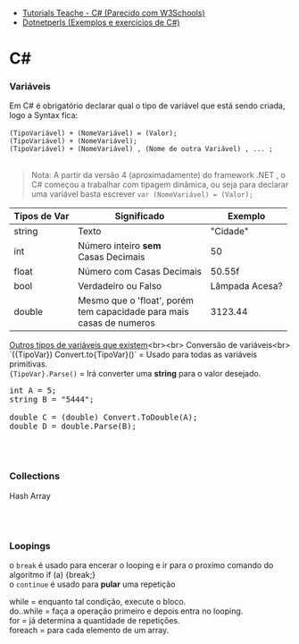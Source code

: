 * [Tutorials Teache - C# (Parecido com W3Schools)](http://www.tutorialsteacher.com/csharp/csharp-tutorials)
* [Dotnetperls (Exemplos e exercícios de C#)](https://www.dotnetperls.com/)

# C#

<!-- Não esquecer de colocar get/set no obj do javascript-->

### Variáveis

Em C# é obrigatório declarar qual o tipo de variável que está sendo criada, logo a Syntax fica:<br><br>
`(TipoVariável) + (NomeVariável) = (Valor);`<br>
`(TipoVariável) + (NomeVariável);`<br>
`(TipoVariável) + (NomeVariável) , (Nome de outra Variável) , ... ;`<br><br>

> Nota: A partir da versão 4 (aproximadamente) do framework .NET , o C# começou a trabalhar com tipagem dinâmica, ou seja para declarar uma variável basta escrever `var (NomeVariável) = (Valor);`

Tipos de Var | Significado | Exemplo
--- | --- | ---
string | Texto | "Cidade"
int | Número inteiro **sem**<br> Casas Decimais | 50
float | Número com Casas Decimais | 50.55f
bool | Verdadeiro ou Falso | Lâmpada Acesa?
double | Mesmo que o 'float', porém<br> tem capacidade para mais<br>casas de numeros | 3123.44

[Outros tipos de variáveis que existem](https://docs.microsoft.com/pt-br/previous-versions/visualstudio/visual-studio-2008/ms228360(v=vs.90)#tipos-de-dados-internas)<br><br>
Conversão de variáveis<br>
`({TipoVar}) Convert.to{TipoVar}()` = Usado para todas as variáveis primitivas.<br>
`{TipoVar}.Parse()` = Irá converter uma **string** para o valor desejado.

<pre>
int A = 5;
string B = "5444";

double C = (double) Convert.ToDouble(A);
double D = double.Parse(B);
</pre>

<br><br>

### Collections

Hash
Array

<br><br>

### Loopings

o `break` é usado para encerar o looping e ir para o proximo comando do algoritmo if (a) {break;}<br>
o `continue` é usado para **pular** uma repetição

while = enquanto tal condição, execute o bloco.<br>
do..while = faça a operação primeiro e depois entra no looping.<br>
for = já determina a quantidade de repetições.<br>
foreach = para cada elemento de um array.

<br><br>
